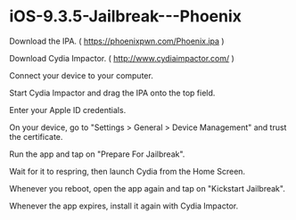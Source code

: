 # iOS-9.3.5-Jailbreak---Phoenix


Download the IPA. ( https://phoenixpwn.com/Phoenix.ipa )

Download Cydia Impactor. ( http://www.cydiaimpactor.com/ )

Connect your device to your computer.

Start Cydia Impactor and drag the IPA onto the top field.

Enter your Apple ID credentials.

On your device, go to "Settings > General > Device Management" and trust the certificate.

Run the app and tap on "Prepare For Jailbreak".

Wait for it to respring, then launch Cydia from the Home Screen.

Whenever you reboot, open the app again and tap on "Kickstart Jailbreak".

Whenever the app expires, install it again with Cydia Impactor.
